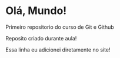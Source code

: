 # Olá, Mundo!
 Primeiro repositorio do curso de Git e Github

 Reposito criado durante aula!
 
 Essa linha eu adicionei diretamente no site!


